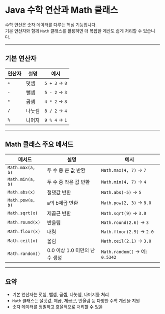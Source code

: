 # Java 수학 연산과 Math 클래스

수학 연산은 숫자 데이터를 다루는 핵심 기능입니다.  
기본 연산자와 함께 `Math` 클래스를 활용하면 더 복잡한 계산도 쉽게 처리할 수 있습니다.

---

## 기본 연산자

| 연산자 | 설명 | 예시 |
|--------|------|------|
| `+` | 덧셈 | `5 + 3` → `8` |
| `-` | 뺄셈 | `5 - 2` → `3` |
| `*` | 곱셈 | `4 * 2` → `8` |
| `/` | 나눗셈 | `8 / 2` → `4` |
| `%` | 나머지 | `9 % 4` → `1` |

---

## Math 클래스 주요 메서드

| 메서드 | 설명 | 예시 |
|--------|------|------|
| `Math.max(a, b)` | 두 수 중 큰 값 반환 | `Math.max(4, 7)` → `7` |
| `Math.min(a, b)` | 두 수 중 작은 값 반환 | `Math.min(4, 7)` → `4` |
| `Math.abs(x)` | 절댓값 반환 | `Math.abs(-5)` → `5` |
| `Math.pow(a, b)` | a의 b제곱 반환 | `Math.pow(2, 3)` → `8.0` |
| `Math.sqrt(x)` | 제곱근 반환 | `Math.sqrt(9)` → `3.0` |
| `Math.round(x)` | 반올림 | `Math.round(2.6)` → `3` |
| `Math.floor(x)` | 내림 | `Math.floor(2.9)` → `2.0` |
| `Math.ceil(x)` | 올림 | `Math.ceil(2.1)` → `3.0` |
| `Math.random()` | 0.0 이상 1.0 미만의 난수 생성 | `Math.random()` → 예: `0.5342` |

---

## 요약

- 기본 연산자는 덧셈, 뺄셈, 곱셈, 나눗셈, 나머지를 처리
- `Math` 클래스는 절댓값, 제곱, 제곱근, 반올림 등 다양한 수학 계산을 지원
- 숫자 데이터를 정밀하고 효율적으로 처리할 수 있음
